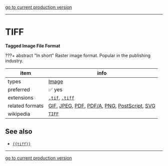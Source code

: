 [go to current production version]({{preferredFormats}})

---



# TIFF

**Tagged Image File Format**

???+ abstract "In short"
    Raster image format. Popular in the publishing industry.

item | info
--- | ---
types | [Image](../dataTypes/image.md)
preferred | ✅ yes
extensions | [`.tif`](../extensions/tif.md), [`.tiff`](../extensions/tiff.md)
related formats | [GIF](../fileFormats/gif.md), [JPEG](../fileFormats/jpeg.md), [PDF](../fileFormats/pdf.md), [PDF/A](../fileFormats/pdfa.md), [PNG](../fileFormats/png.md), [PostScript](../fileFormats/postscript.md), [SVG](../fileFormats/svg.md)
wikipedia | [`TIFF`]({{wikipedia}}/TIFF)



## See also
*   [`{{tiff}}`]({{tiff}})




---

[go to current production version]({{preferredFormats}})
